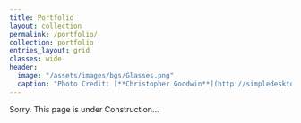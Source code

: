 ```yaml
---
title: Portfolio
layout: collection
permalink: /portfolio/
collection: portfolio
entries_layout: grid
classes: wide
header:
  image: "/assets/images/bgs/Glasses.png"
  caption: "Photo Credit: [**Christopher Goodwin**](http://simpledesktops.com/browse/desktops/2012/sep/27/wayfarer-2/)"
---
```


Sorry. This page is under Construction...